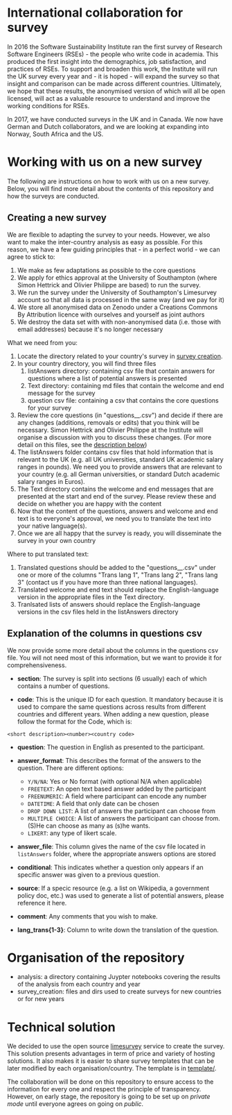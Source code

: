 # International collaboration for survey

In 2016 the Software Sustainability Institute ran the first survey of Research Software Engineers (RSEs) - the people who write code in academia. This produced the first insight into the demographics, job satisfaction, and practices of RSEs. To support and broaden this work, the Institute will run the UK survey every year and - it is hoped - will expand the survey so that insight and comparison can be made across different countries. Ultimately, we hope that these results, the anonymised version of which will all be open licensed, will act as a valuable resource to understand and improve the working conditions for RSEs.

In 2017, we have conducted surveys in the UK and in Canada. We now have German and Dutch collaborators, and we are looking at expanding into Norway, South Africa and the US.

# Working with us on a new survey

The following are instructions on how to work with us on a new survey. Below, you will find more detail about the contents of this repository and how the surveys are conducted.

## Creating a new survey

We are flexible to adapting the survey to your needs. However, we also want to make the inter-country analysis as easy as possible. For this reason, we have a few guiding principles that - in a perfect world - we can agree to stick to:

1. We make as few adaptations as possible to the core questions
1. We apply for ethics approval at the University of Southampton (where Simon Hettrick and Olivier Philippe are based) to run the survey.
1. We run the survey under the University of Southampton's Limesurvey account so that all data is processed in the same way (and we pay for it)
1. We store all anonymised data on Zenodo under a Creations Commons By Attribution licence with ourselves and yourself as joint authors
1. We destroy the data set with with non-anonymised data (i.e. those with email addresses) because it's no longer necessary

What we need from you:

1. Locate the directory related to your country's survey in [survey creation](https://github.com/softwaresaved/international-survey/tree/master/survey_creation).
1. In your country directory, you will find three files
   1. listAnswers directory: containing csv file that contain answers for questions where a list of potential answers is presented
   1. Text directory: containing md files that contain the welcome and end message for the survey
   1. question csv file: containing a csv that contains the core questions for your survey
1. Review the core questions (in "questions_<country>_<year>.csv") and decide if there are any changes (additions, removals or edits) that you think will be necessary. Simon Hettrick and Olivier Philippe at the Institute will organise a discussion with you to discuss these changes. (For more detail on this files, see the [description below](#explanation-of-the-columns-in-questions-csv))
1. The listAnswers folder contains csv files that hold information that is relevant to the UK (e.g. all UK universities, standard UK academic salary ranges in pounds). We need you to provide answers that are relevant to your country (e.g. all German universities, or standard Dutch academic salary ranges in Euros).
1. The Text directory contains the welcome and end messages that are presented at the start and end of the survey. Please review these and decide on whether you are happy with the content
1. Now that the content of the questions, answers and welcome and end text is to everyone's approval, we need you to translate the text into your native language(s).
1. Once we are all happy that the survey is ready, you will disseminate the survey in your own country

Where to put translated text:

1. Translated questions should be added to the "questions_<country>_<year>.csv" under one or more of the columns "Trans lang 1", "Trans lang 2", "Trans lang 3" (contact us if you have more than three national languages).
1. Translated welcome and end text should replace the English-language version in the appropriate files in the Text directory.
1. Tranlsated lists of answers should replace the English-language versions in the csv files held in the listAnswers directory

## Explanation of the columns in questions csv

We now provide some more detail about the columns in the questions csv file. You will not need most of this information, but we want to provide it for comprehensiveness. 

* **section**: The survey is split into sections (6 usually) each of which contains a number of questions.

* **code**: This is the unique ID for each question. It mandatory because it is used to compare the same questions across results from different countries and different years. When adding a new question, please follow the format for the Code, which is:

```<short description><number><country code>```

* **question**: The question in English as presented to the participant.

* **answer_format**: This describes the format of the answers to the question. There are different options:

   * `Y/N/NA`: Yes or No format (with optional N/A when applicable)
   * `FREETEXT`: An open text based answer added by the participant
   * `FREENUMERIC`: A field where participant can encode any number
   * `DATETIME`: A field that only date can be chosen
   * `DROP DOWN LIST`: A list of answers the participant can choose from
   * `MULTIPLE CHOICE`: A list of answers the participant can choose from. (S)He can choose as many as (s)he wants.
   * `LIKERT`: any type of likert scale.
   
* **answer_file**: This column gives the name of the csv file located in `listAnswers` folder, where the appropriate answers options are stored

* **conditional**: This indicates whether a question only appears if an specific answer was given to a previous question.

* **source**: If a specic resource (e.g. a list on Wikipedia, a government policy doc, etc.) was used to generate a list of potential answers, please reference it here.

* **comment**: Any comments that you wish to make.

* **lang_trans{1-3}**: Column to write down the translation of the question.

# Organisation of the repository

* analysis: a directory containing Juypter notebooks covering the results of the analysis from each country and year
* survey_creation: files and dirs used to create surveys for new countries or for new years

# Technical solution

We decided to use the open source [limesurvey](http://www.limesurvey.org) service to create the survey. This solution presents advantages in term of price and variety of hosting solutions. It also makes it is easier to share survey templates that can be later modified by each organisation/country. The template is in [template/](./templates').

The collaboration will be done on this repository to ensure access to the information for every one and respect the principle of transparency. However, on early stage, the repository is going to be set up on *private mode* until everyone agrees on going on *public*.
